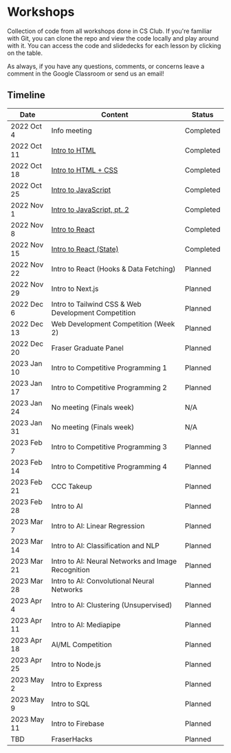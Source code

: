 # Workshops

Collection of code from all workshops done in CS Club. If you're familiar with Git, you can clone the repo and view the code locally and play around with it. You can access the code and slidedecks for each lesson by clicking on the table.

As always, if you have any questions, comments, or concerns leave a comment in the Google Classroom or send us an email!

## Timeline

| Date        | Content                                             | Status    |
| ----------- | --------------------------------------------------- | --------- |
| 2022 Oct 4  | Info meeting                                        | Completed |
| 2022 Oct 11 | [Intro to HTML](Meeting1-IntroToHTML/)              | Completed |
| 2022 Oct 18 | [Intro to HTML + CSS](Meeting2-IntroToCSS/)         | Completed |
| 2022 Oct 25 | [Intro to JavaScript](Meeting3-IntroToJS/)          | Completed |
| 2022 Nov 1  | [Intro to JavaScript, pt. 2](Meeting4-JS-Pt2/)      | Completed |
| 2022 Nov 8  | [Intro to React](Meeting5-IntroToReact/)            | Completed |
| 2022 Nov 15 | [Intro to React (State)](Meeting6-React-State/)     | Completed |
| 2022 Nov 22 | Intro to React (Hooks & Data Fetching)              | Planned   |
| 2022 Nov 29 | Intro to Next.js                                    | Planned   |
| 2022 Dec 6  | Intro to Tailwind CSS & Web Development Competition | Planned   |
| 2022 Dec 13 | Web Development Competition (Week 2)                | Planned   |
| 2022 Dec 20 | Fraser Graduate Panel                               | Planned   |
| 2023 Jan 10 | Intro to Competitive Programming 1                  | Planned   |
| 2023 Jan 17 | Intro to Competitive Programming 2                  | Planned   |
| 2023 Jan 24 | No meeting (Finals week)                            | N/A       |
| 2023 Jan 31 | No meeting (Finals week)                            | N/A       |
| 2023 Feb 7  | Intro to Competitive Programming 3                  | Planned   |
| 2023 Feb 14 | Intro to Competitive Programming 4                  | Planned   |
| 2023 Feb 21 | CCC Takeup                                          | Planned   |
| 2023 Feb 28 | Intro to AI                                         | Planned   |
| 2023 Mar 7  | Intro to AI: Linear Regression                      | Planned   |
| 2023 Mar 14 | Intro to AI: Classification and NLP                 | Planned   |
| 2023 Mar 21 | Intro to AI: Neural Networks and Image Recognition  | Planned   |
| 2023 Mar 28 | Intro to AI: Convolutional Neural Networks          | Planned   |
| 2023 Apr 4  | Intro to AI: Clustering (Unsupervised)              | Planned   |
| 2023 Apr 11 | Intro to AI: Mediapipe                              | Planned   |
| 2023 Apr 18 | AI/ML Competition                                   | Planned   |
| 2023 Apr 25 | Intro to Node.js                                    | Planned   |
| 2023 May 2  | Intro to Express                                    | Planned   |
| 2023 May 9  | Intro to SQL                                        | Planned   |
| 2023 May 11 | Intro to Firebase                                   | Planned   |
| TBD         | FraserHacks                                         | Planned   |
